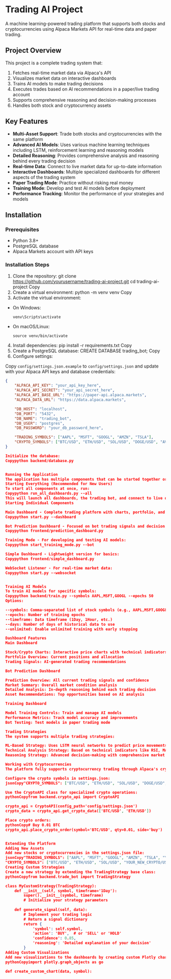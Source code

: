 # Trading AI Project

A machine learning-powered trading platform that supports both stocks and cryptocurrencies using Alpaca Markets API for real-time data and paper trading.

## Project Overview

This project is a complete trading system that:
1. Fetches real-time market data via Alpaca's API
2. Visualizes market data on interactive dashboards
3. Trains AI models to make trading decisions
4. Executes trades based on AI recommendations in a paper/live trading account
5. Supports comprehensive reasoning and decision-making processes
6. Handles both stock and cryptocurrency assets

## Key Features

- **Multi-Asset Support**: Trade both stocks and cryptocurrencies with the same platform
- **Advanced AI Models**: Uses various machine learning techniques including LSTM, reinforcement learning and reasoning models
- **Detailed Reasoning**: Provides comprehensive analysis and reasoning behind every trading decision
- **Real-time Data**: Connect to live market data for up-to-date information
- **Interactive Dashboards**: Multiple specialized dashboards for different aspects of the trading system
- **Paper Trading Mode**: Practice without risking real money
- **Training Mode**: Develop and test AI models before deployment
- **Performance Tracking**: Monitor the performance of your strategies and models

## Installation

### Prerequisites

- Python 3.8+
- PostgreSQL database
- Alpaca Markets account with API keys

### Installation Steps

1. Clone the repository:
git clone https://github.com/yourusername/trading-ai-project.git
cd trading-ai-project
Copy
2. Create a virtual environment:
python -m venv venv
Copy
3. Activate the virtual environment:

- On Windows:
  ```
  venv\Scripts\activate
  ```

- On macOS/Linux:
  ```
  source venv/bin/activate
  ```

4. Install dependencies:
pip install -r requirements.txt
Copy
5. Create a PostgreSQL database:
CREATE DATABASE trading_bot;
Copy
6. Configure settings:

Copy `config/settings.json.example` to `config/settings.json` and update with your Alpaca API keys and database credentials:

```json
{
    "ALPACA_API_KEY": "your_api_key_here",
    "ALPACA_API_SECRET": "your_api_secret_here",
    "ALPACA_API_BASE_URL": "https://paper-api.alpaca.markets",
    "ALPACA_DATA_URL": "https://data.alpaca.markets",

    "DB_HOST": "localhost",
    "DB_PORT": "5432",
    "DB_NAME": "trading_bot",
    "DB_USER": "postgres",
    "DB_PASSWORD": "your_db_password_here",

    "TRADING_SYMBOLS": ["AAPL", "MSFT", "GOOGL", "AMZN", "TSLA"],
    "CRYPTO_SYMBOLS": ["BTC/USD", "ETH/USD", "SOL/USD", "DOGE/USD", "AVAX/USD"]
}

Initialize the database:
Copypython backend/database.py


Running the Application
The application has multiple components that can be started together or individually.
Starting Everything (Recommended for New Users)
To start all components at once, run:
Copypython run_all_dashboards.py --all
This will launch all dashboards, the trading bot, and connect to live data.
Starting Individual Components

Main Dashboard - Complete trading platform with charts, portfolio, and predictions:
Copypython start.py --dashboard

Bot Prediction Dashboard - Focused on bot trading signals and decision reasoning:
Copypython frontend/prediction_dashboard.py

Training Mode - For developing and testing AI models:
Copypython start_training_mode.py --bot

Simple Dashboard - Lightweight version for basics:
Copypython frontend/simple_dashboard.py

WebSocket Listener - For real-time market data:
Copypython start.py --websocket


Training AI Models
To train AI models for specific symbols:
Copypython backend/train.py --symbols AAPL,MSFT,GOOGL --epochs 50
Options:

--symbols: Comma-separated list of stock symbols (e.g., AAPL,MSFT,GOOGL)
--epochs: Number of training epochs
--timeframe: Data timeframe (1Day, 1Hour, etc.)
--days: Number of days of historical data to use
--unlimited: Enable unlimited training with early stopping

Dashboard Features
Main Dashboard

Stock/Crypto Charts: Interactive price charts with technical indicators
Portfolio Overview: Current positions and allocation
Trading Signals: AI-generated trading recommendations

Bot Prediction Dashboard

Prediction Overview: All current trading signals and confidence
Market Summary: Overall market condition analysis
Detailed Analysis: In-depth reasoning behind each trading decision
Asset Recommendations: Top opportunities based on AI analysis

Training Dashboard

Model Training Controls: Train and manage AI models
Performance Metrics: Track model accuracy and improvements
Bot Testing: Test models in paper trading mode

Trading Strategies
The system supports multiple trading strategies:

ML-Based Strategy: Uses LSTM neural networks to predict price movements
Technical Analysis Strategy: Based on technical indicators like RSI, MACD, etc.
Reasoning Strategy: Advanced decision-making with comprehensive market analysis

Working with Cryptocurrencies
The platform fully supports cryptocurrency trading through Alpaca's crypto API:

Configure the crypto symbols in settings.json:
jsonCopy"CRYPTO_SYMBOLS": ["BTC/USD", "ETH/USD", "SOL/USD", "DOGE/USD", "AVAX/USD"]

Use the CryptoAPI class for specialized crypto operations:
pythonCopyfrom backend.crypto_api import CryptoAPI

crypto_api = CryptoAPI(config_path='config/settings.json')
crypto_data = crypto_api.get_crypto_data(['BTC/USD', 'ETH/USD'])

Place crypto orders:
pythonCopy# Buy 0.01 BTC
crypto_api.place_crypto_order(symbol='BTC/USD', qty=0.01, side='buy')


Extending the Platform
Adding New Assets
Add new stocks or cryptocurrencies in the settings.json file:
jsonCopy"TRADING_SYMBOLS": ["AAPL", "MSFT", "GOOGL", "AMZN", "TSLA", "YOUR_NEW_STOCK"],
"CRYPTO_SYMBOLS": ["BTC/USD", "ETH/USD", "SOL/USD", "YOUR_NEW_CRYPTO/USD"]
Creating Custom Strategies
Create a new strategy by extending the TradingStrategy base class:
pythonCopyfrom backend.trade_bot import TradingStrategy

class MyCustomStrategy(TradingStrategy):
    def __init__(self, symbol, timeframe='1Day'):
        super().__init__(symbol, timeframe)
        # Initialize your strategy parameters
        
    def generate_signal(self, data):
        # Implement your trading logic
        # Return a signal dictionary
        return {
            'symbol': self.symbol,
            'action': 'BUY',  # or 'SELL' or 'HOLD'
            'confidence': 0.85,
            'reasoning': 'Detailed explanation of your decision'
        }
Adding Custom Visualizations
Add new visualizations to the dashboards by creating custom Plotly charts:
pythonCopyimport plotly.graph_objects as go

def create_custom_chart(data, symbol):